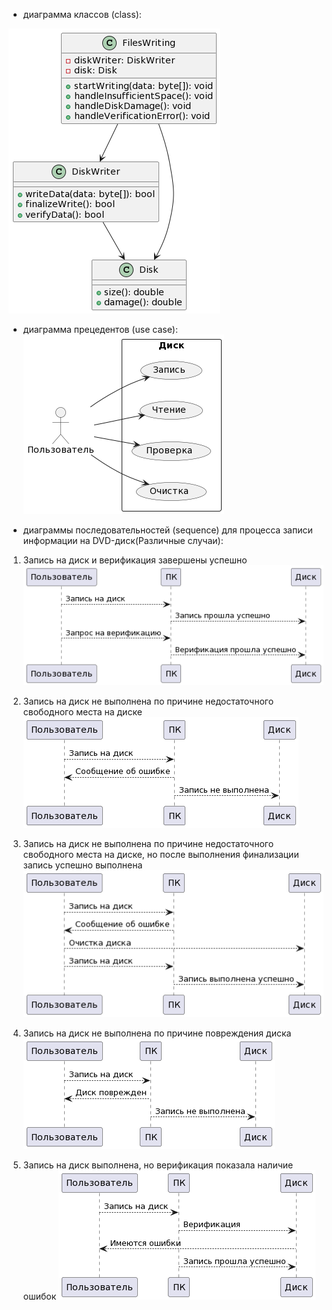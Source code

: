 - диаграмма классов (class):
  
![class](https://github.com/dmtmlv/-11-1/blob/main/UML/screen/UML.LAB1.1.png)

- диаграмма прецедентов (use case):
![use_case](https://github.com/dmtmlv/-11-1/blob/main/UML/screen/UML.LAB1.2.png)

- диаграммы последовательностей (sequence) для процесса
записи информации на DVD-диск(Различные случаи):

1. Запись на диск и верификация завершены успешно
![1](https://github.com/dmtmlv/-11-1/blob/main/UML/screen/UML.LAB1.3.1.png)

2. Запись на диск не выполнена по причине недостаточного
свободного места на диске
![2](https://github.com/dmtmlv/-11-1/blob/main/UML/screen/UML.LAB1.3.2.png)

3. Запись на диск не выполнена по причине недостаточного
свободного места на диске, но после выполнения финализации
запись успешно выполнена
![3](https://github.com/dmtmlv/-11-1/blob/main/UML/screen/UML.LAB1.3.3.png)

4. Запись на диск не выполнена по причине повреждения диска
![4](https://github.com/dmtmlv/-11-1/blob/main/UML/screen/UML.LAB1.3.4.png)

5. Запись на диск выполнена, но верификация показала наличие
ошибок
![5](https://github.com/dmtmlv/-11-1/blob/main/UML/screen/UML.LAB1.3.5.png)
